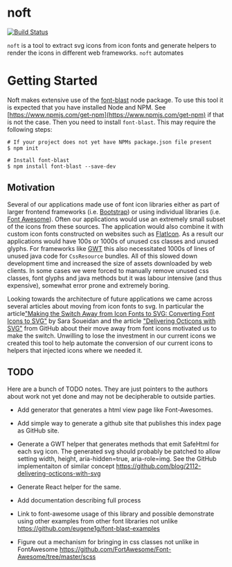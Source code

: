 # noft

[![Build Status](https://secure.travis-ci.org/realityforge/noft.png?branch=master)](http://travis-ci.org/realityforge/noft)

`noft` is a tool to extract svg icons from icon fonts and generate helpers to render the icons
in different web frameworks. `noft` automates

# Getting Started

Noft makes extensive use of the [font-blast](https://www.npmjs.com/package/font-blast) node package. To use this
tool it is expected that you have installed Node and NPM. See [https://www.npmjs.com/get-npm](https://www.npmjs.com/get-npm)
if that is not the case. Then you need to install `font-blast`. This may require the following steps:

    # If your project does not yet have NPMs package.json file present
    $ npm init

    # Install font-blast
    $ npm install font-blast --save-dev

## Motivation

Several of our applications made use of font icon libraries either as part of larger frontend frameworks
(i.e. [Bootstrap](http://getbootstrap.com/)) or using individual libraries (i.e. [Font Awesome](http://fontawesome.io/)).
Often our applications would use an extremely small subset of the icons from these sources. The application
would also combine it with custom icon fonts constructed on websites such as [FlatIcon](flaticon.com). As a
result our applications would have 100s or 1000s of unused css classes and unused glyphs. For frameworks
like [GWT](http://www.gwtproject.org/) this also necessitated 1000s of lines of unused java code for
`CssResource` bundles. All of this slowed down development time and increased the size of assets downloaded
by web clients. In some cases we were forced to manually remove unused css classes, font glyphs and java methods
but it was labour intensive (and thus expensive), somewhat error prone and extremely boring.

Looking towards the architecture of future applications we came across several articles about moving from
icon fonts to svg. In particular the article["Making the Switch Away from Icon Fonts to SVG: Converting Font Icons to SVG"](https://sarasoueidan.com/blog/icon-fonts-to-svg/) by Sara
Soueidan and the article ["Delivering Octicons with SVG"](https://github.com/blog/2112-delivering-octicons-with-svg)
from GitHub about their move away from font icons motivated us to make the switch. Unwilling to lose the investment
in our current icons we created this tool to help automate the conversion of our current icons to helpers that
injected icons where we needed it.

## TODO

Here are a bunch of TODO notes. They are just pointers to the authors about work not yet done and may not be
decipherable to outside parties.

* Add generator that generates a html view page like Font-Awesomes.
* Add simple way to generate a github site that publishes this index page as GitHub site.

* Generate a GWT helper that generates methods that emit SafeHtml for each svg icon. The generated svg
  should probably be patched to allow setting width, height, aria-hidden=true, aria-role=img. See the
  GitHub implementaiton of similar concept https://github.com/blog/2112-delivering-octicons-with-svg
* Generate React helper for the same.

* Add documentation describing full process
* Link to font-awesome usage of this library and possible demonstrate using other examples from other font libraries
  not unlike https://github.com/eugene1g/font-blast-examples

* Figure out a mechanism for bringing in css classes not unlike in FontAwesome https://github.com/FortAwesome/Font-Awesome/tree/master/scss
